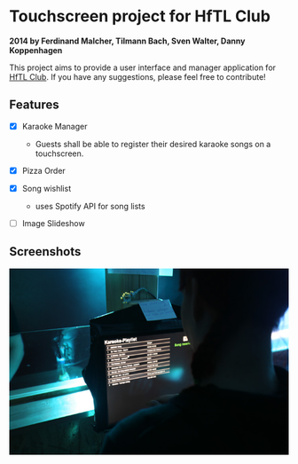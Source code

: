 # Touchscreen project for HfTL Club
**2014 by Ferdinand Malcher, Tilmann Bach, Sven Walter, Danny Koppenhagen**

This project aims to provide a user interface and manager application for [HfTL Club](http://club.hft-leipzig.de).
If you have any suggestions, please feel free to contribute!

## Features
- [x] Karaoke Manager
	- Guests shall be able to register their desired karaoke songs on a touchscreen.
- [x] Pizza Order
- [x] Song wishlist
	- uses Spotify API for song lists 
- [ ] Image Slideshow


## Screenshots
![Version 0.9, 23.04.2014](screen_club.jpg)
